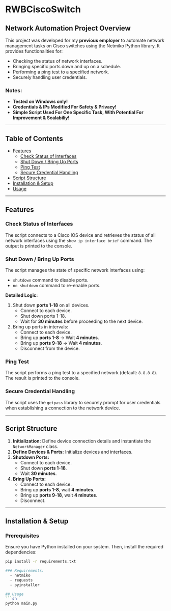 # RWBCiscoSwitch  

## Network Automation Project Overview  
This project was developed for my **previous employer** to automate network management tasks on Cisco switches using the Netmiko Python library. It provides functionalities for:  

- Checking the status of network interfaces.  
- Bringing specific ports down and up on a schedule.  
- Performing a ping test to a specified network.  
- Securely handling user credentials.  

### Notes:
- **Tested on Windows only!**
- **Credentials & IPs Modified For Safety & Privacy!**
- **Simple Script Used For One Specific Task, With Potential For Improvement & Scalabiliy!**

---

## Table of Contents  
- [Features](#features)  
  - [Check Status of Interfaces](#check-status-of-interfaces)  
  - [Shut Down / Bring Up Ports](#shut-down--bring-up-ports)  
  - [Ping Test](#ping-test)  
  - [Secure Credential Handling](#secure-credential-handling)  
- [Script Structure](#script-structure)  
- [Installation & Setup](#installation--setup)  
- [Usage](#usage)  

---

## Features  

### Check Status of Interfaces  
The script connects to a Cisco IOS device and retrieves the status of all network interfaces using the `show ip interface brief` command. The output is printed to the console.  

### Shut Down / Bring Up Ports  
The script manages the state of specific network interfaces using:  

- `shutdown` command to disable ports.  
- `no shutdown` command to re-enable ports.  

**Detailed Logic:**  
1. Shut down **ports 1-18** on all devices.  
   - Connect to each device.  
   - Shut down ports 1-18.  
   - Wait for **30 minutes** before proceeding to the next device.  
2. Bring up ports in intervals:  
   - Connect to each device.  
   - Bring up **ports 1-8** → Wait **4 minutes**.  
   - Bring up **ports 9-18** → Wait **4 minutes**.  
   - Disconnect from the device.  

### Ping Test  
The script performs a ping test to a specified network (default: `8.8.8.8`). The result is printed to the console.  

### Secure Credential Handling  
The script uses the `getpass` library to securely prompt for user credentials when establishing a connection to the network device.  

---

## Script Structure  
1. **Initialization:** Define device connection details and instantiate the `NetworkManager` class.  
2. **Define Devices & Ports:** Initialize devices and interfaces.  
3. **Shutdown Ports:**  
   - Connect to each device.  
   - Shut down **ports 1-18**.  
   - Wait **30 minutes**.  
4. **Bring Up Ports:**  
   - Connect to each device.  
   - Bring up **ports 1-8**, wait **4 minutes**.  
   - Bring up **ports 9-18**, wait **4 minutes**.  
   - Disconnect.  

---

## Installation & Setup  
### Prerequisites  
Ensure you have Python installed on your system. Then, install the required dependencies:  

```sh
pip install -r requirements.txt

### Requirements:
  - netmiko
  - requests
  - pyinstaller

## Usage
```sh
python main.py
